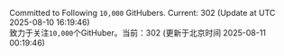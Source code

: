 Committed to Following `10,000` GitHubers. Current: <!-- FOLLOWING_COUNT -->302<!-- FOLLOWING_COUNT --> (Update at UTC <!-- LAST_UPDATED -->2025-08-10 16:19:46<!-- LAST_UPDATED -->)<br>
致力于关注`10,000`个GitHuber。当前：<!-- FOLLOWING_COUNT -->302<!-- FOLLOWING_COUNT --> (更新于北京时间 <!-- LAST_UPDATED_CST -->2025-08-11 00:19:46<!-- LAST_UPDATED_CST -->)
